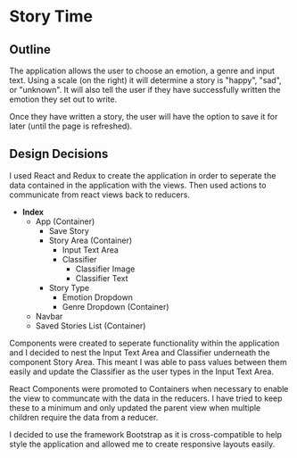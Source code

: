 Story Time
=====================

## Outline

The application allows the user to choose an emotion, a genre and input text. Using a scale (on the right) it will determine a story is "happy", "sad", or "unknown". It will also tell the user if they have successfully written the emotion they set out to write. 

Once they have written a story, the user will have the option to save it for later (until the page is refreshed).

## Design Decisions
I used React and Redux to create the application in order to seperate the data contained in the application with the views.
Then used actions to communicate from react views back to reducers. 

* **Index**
  * App (Container)
    * Save Story 
    * Story Area (Container)
      * Input Text Area
      * Classifier
        * Classifier Image
        * Classifier Text
    * Story Type
      * Emotion Dropdown
      * Genre Dropdown (Container)
  * Navbar
  * Saved Stories List (Container)
  
Components were created to seperate functionality within the application and I decided to nest the Input Text Area and Classifier underneath the component Story Area. This meant I was able to pass values between them easily and update the Classifier as the user types in the Input Text Area. 

React Components were promoted to Containers when necessary to enable the view to communcate with the data in the reducers. 
I have tried to keep these to a minimum and only updated the parent view when multiple children require the data from a reducer. 

I decided to use the framework Bootstrap as it is cross-compatible to help style the application and allowed me to create responsive layouts easily. 

